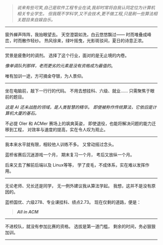 
> *说来有些可笑,自己是软件工程专业在读,我却时常将自我认同定位为计算机相关专业学生。*
> *但我既不学科学,又不会技术,更不做工程,只是刷一些算法相关题目来自娱自乐。*

---
窗外蝉声阵阵，我抬眼望去。
天空澄碧如洗，白云悠悠飘过——
时而堆叠成峰峦，时而散作轻纱。
热风徐来，绿叶摇曳，光影斑驳间，夏日的诗意正浓。

---
赏景是疲惫时的调剂。
选择了这个行业，面对的是无止境的内卷。

*像单调队列那样，老而更劣的元素是没有资格成为最值的*。

唯有加训一途，方可摘金夺银，为人景仰。

---

坐在电脑前，敲下一行行的代码。
不用去想挂科、六级、就业……
只需聚焦于眼前的题目。

*这是 AI 还未战胜的领域，是人类智慧的精华。*
*即使被称作传统算法，它依旧是计算机大厦的基石。*

不必提 OIer 和 ACMer 赛场上的飒爽英姿，
即使退役，也能将解决问题的能力迁移到工程，
对效率与速度的提高，实在令人叹为观止。

---

我本来水平就有限，相较他人训练不多。
又曾动摇过念头。

蓝桥省赛后沉迷游戏一个月，
期末复习一个月，
考后又放纵一个月。

后来又去了解前后端以及 Linux等等，
学了皮毛，不成体系，实在难以发挥作用。

---

无论老师、兄长还是同学，
无一例外建议我从算法学起。
我想，这并不是没有原因的。

蓝桥国优、六级278、专业课挂科、绩点2.73。
现在仅剩的道路，便是：

> ***All in ACM***

---

不进校队，就没有参加比赛的资格。
选拔是第一道门槛，
剩余的时间，务必狠狠加训。

---

